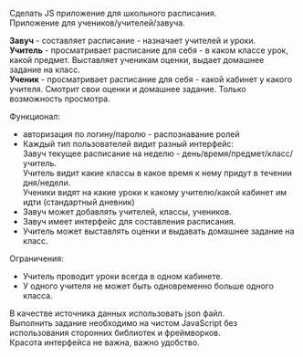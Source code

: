Сделать JS приложение для школьного расписания.  
Приложение для учеников/учителей/завуча.

**Завуч** - составляет расписание - назначает учителей и уроки.  
**Учитель** - просматривает расписание для себя - в каком классе урок, какой предмет. Выставляет ученикам оценки, выдает домашнее задание на класс.  
**Ученик** - просматривает расписание для себя - какой кабинет у какого учителя. Смотрит свои оценки и домашнее задание. Только возможность просмотра.  

Функционал:  

- авторизация по логину/паролю - распознавание ролей  
- Каждый тип пользователей видит разный интерфейс:   
    Завуч текущее расписание на неделю - день/время/предмет/класс/учитель.  
    Учитель видит какие классы в какое время к нему придут в течении дня/недели.  
    Ученики видят на какие уроки к какому учителю/какой кабинет им идти (стандартный дневник)  
- Завуч может добавлять учителей, классы, учеников.
- Завуч имеет интерфейс для составления расписания.
- Учитель может выставлять оценки и выдавать домашнее задание на класс.

Ограничения:

- Учитель проводит уроки всегда в одном кабинете. 
- У одного учителя не может быть одновременно больше одного класса.

В качестве источника данных использовать json файл.  
Выполнить задание необходимо на чистом JavaScript без использования сторонних библиотек и фреймворков.  
Красота интерфейса не важна, важно удобство.  
  
